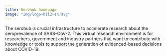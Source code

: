 ```yaml
---
title: Serohub homepage
image: "img/logo-hzi2-en.svg"
---
```


The serohub is crucial infrastructure to accelerate research about the seroprevalence of SARS-CoV-2. This virtual research environment is for researchers, government and industry partners that want to contribute with knowledge or tools to support the generation of evidenced-based decisions about COVID-19.